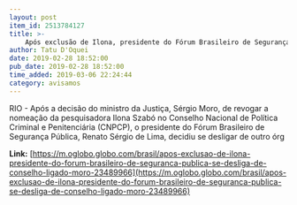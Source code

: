 ```yaml
---
layout: post
item_id: 2513784127
title: >-
    Após exclusão de Ilona, presidente do Fórum Brasileiro de Segurança Publica se desliga de conselho ligado a Moro
author: Tatu D'Oquei
date: 2019-02-28 18:52:00
pub_date: 2019-02-28 18:52:00
time_added: 2019-03-06 22:24:44
category: avisamos
---
```


RIO - Após a decisão do ministro da Justiça, Sérgio Moro, de revogar a nomeação da pesquisadora Ilona Szabó no Conselho Nacional de Política Criminal e Penitenciária (CNPCP), o presidente do Fórum Brasileiro de Segurança Pública, Renato Sérgio de Lima, decidiu se desligar de outro órg

**Link:** [https://m.oglobo.globo.com/brasil/apos-exclusao-de-ilona-presidente-do-forum-brasileiro-de-seguranca-publica-se-desliga-de-conselho-ligado-moro-23489966](https://m.oglobo.globo.com/brasil/apos-exclusao-de-ilona-presidente-do-forum-brasileiro-de-seguranca-publica-se-desliga-de-conselho-ligado-moro-23489966)

